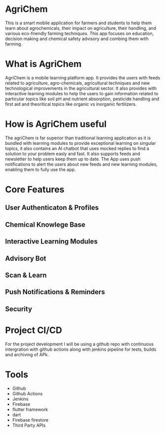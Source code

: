 # AgriChem
This is a smart mobile application for farmers and students to help them learn about agrochemicals, their impact on agriculture, their handling, and various eco-friendly farming techniques. This app focuses on education, decision making and chemical safety advisory and combing them with farming.

# What is AgriChem
AgriChem is a mobile learning platform app. It provides the users with feeds related to agriculture, agro-chemicals, agricultural techniques and new technological improvements in the agricultural sector. It also provides with  interactive learning modules to help the users to gain information related to particular topics like soil pH and nutrient absorption, pesticide handling and first aid and theoritical topics like organic vs inorganic fertilizers.

# How is AgriChem useful
The agriChem is far superior than traditional learning application as it is bundled with learning modules to provide exceptional learning on singular topics, it also contains an AI chatbot that uses mocked replies to find a solution to your problem easly and fast. It also supports feeds and newsletter to help users keep them up to date. The App uses push notifications to alert the users about new feeds and new learning modules, enabling them to fully use the app.

# Core Features

## User Authenticaton & Profiles
## Chemical Knowlege Base
## Interactive Learning Modules
## Advisory Bot
## Scan & Learn
## Push Notifications & Reminders
## Security

# Project CI/CD

For the project development I will be using a github repo with continuous intergration with github actions along with jenkins pipeline for tests, builds and archiving of APk.


# Tools

- Github
- Github Actions
- Jenkins
- Firebase
- flutter framework
- dart
- Firebase firestore
- Third Party APIs
